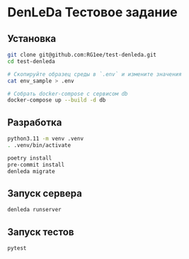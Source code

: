 # DenLeDa Тестовое задание
## Установка
```bash
git clone git@github.com:RG1ee/test-denleda.git
cd test-denleda

# Cкопируйте образец среды в `.env` и измените значения
cat env_sample > .env

# Собрать docker-compose с сервисом db
docker-compose up --build -d db
```

## Разработка
```bash
python3.11 -m venv .venv
. .venv/bin/activate

poetry install
pre-commit install
denleda migrate
```

## Запуск сервера
```bash
denleda runserver
```
## Запуск тестов
```bash
pytest
```

